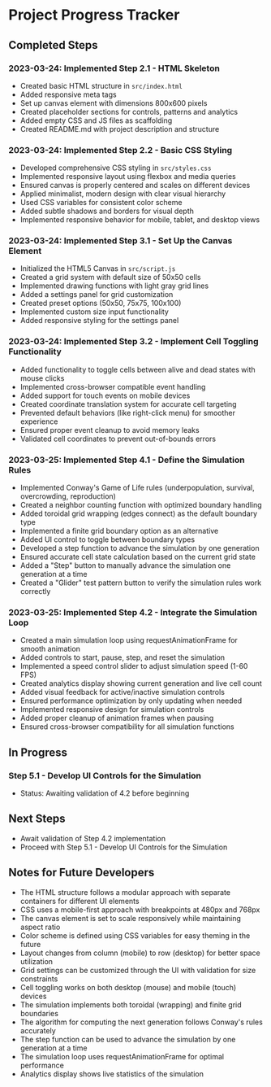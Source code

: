 # Project Progress Tracker

## Completed Steps

### 2023-03-24: Implemented Step 2.1 - HTML Skeleton
- Created basic HTML structure in `src/index.html`
- Added responsive meta tags
- Set up canvas element with dimensions 800x600 pixels
- Created placeholder sections for controls, patterns and analytics
- Added empty CSS and JS files as scaffolding
- Created README.md with project description and structure

### 2023-03-24: Implemented Step 2.2 - Basic CSS Styling
- Developed comprehensive CSS styling in `src/styles.css`
- Implemented responsive layout using flexbox and media queries
- Ensured canvas is properly centered and scales on different devices
- Applied minimalist, modern design with clear visual hierarchy
- Used CSS variables for consistent color scheme
- Added subtle shadows and borders for visual depth
- Implemented responsive behavior for mobile, tablet, and desktop views

### 2023-03-24: Implemented Step 3.1 - Set Up the Canvas Element
- Initialized the HTML5 Canvas in `src/script.js`
- Created a grid system with default size of 50x50 cells
- Implemented drawing functions with light gray grid lines
- Added a settings panel for grid customization
- Created preset options (50x50, 75x75, 100x100)
- Implemented custom size input functionality
- Added responsive styling for the settings panel

### 2023-03-24: Implemented Step 3.2 - Implement Cell Toggling Functionality
- Added functionality to toggle cells between alive and dead states with mouse clicks
- Implemented cross-browser compatible event handling
- Added support for touch events on mobile devices
- Created coordinate translation system for accurate cell targeting
- Prevented default behaviors (like right-click menu) for smoother experience
- Ensured proper event cleanup to avoid memory leaks
- Validated cell coordinates to prevent out-of-bounds errors

### 2023-03-25: Implemented Step 4.1 - Define the Simulation Rules
- Implemented Conway's Game of Life rules (underpopulation, survival, overcrowding, reproduction)
- Created a neighbor counting function with optimized boundary handling
- Added toroidal grid wrapping (edges connect) as the default boundary type
- Implemented a finite grid boundary option as an alternative
- Added UI control to toggle between boundary types
- Developed a step function to advance the simulation by one generation
- Ensured accurate cell state calculation based on the current grid state
- Added a "Step" button to manually advance the simulation one generation at a time
- Created a "Glider" test pattern button to verify the simulation rules work correctly

### 2023-03-25: Implemented Step 4.2 - Integrate the Simulation Loop
- Created a main simulation loop using requestAnimationFrame for smooth animation
- Added controls to start, pause, step, and reset the simulation
- Implemented a speed control slider to adjust simulation speed (1-60 FPS)
- Created analytics display showing current generation and live cell count
- Added visual feedback for active/inactive simulation controls
- Ensured performance optimization by only updating when needed
- Implemented responsive design for simulation controls
- Added proper cleanup of animation frames when pausing
- Ensured cross-browser compatibility for all simulation functions

## In Progress

### Step 5.1 - Develop UI Controls for the Simulation
- Status: Awaiting validation of 4.2 before beginning

## Next Steps
- Await validation of Step 4.2 implementation
- Proceed with Step 5.1 - Develop UI Controls for the Simulation

## Notes for Future Developers
- The HTML structure follows a modular approach with separate containers for different UI elements
- CSS uses a mobile-first approach with breakpoints at 480px and 768px
- The canvas element is set to scale responsively while maintaining aspect ratio
- Color scheme is defined using CSS variables for easy theming in the future
- Layout changes from column (mobile) to row (desktop) for better space utilization
- Grid settings can be customized through the UI with validation for size constraints
- Cell toggling works on both desktop (mouse) and mobile (touch) devices
- The simulation implements both toroidal (wrapping) and finite grid boundaries
- The algorithm for computing the next generation follows Conway's rules accurately
- The step function can be used to advance the simulation by one generation at a time
- The simulation loop uses requestAnimationFrame for optimal performance
- Analytics display shows live statistics of the simulation
